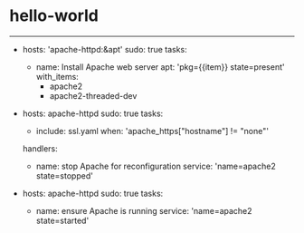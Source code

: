 # hello-world
---
- hosts: 'apache-httpd:&apt'
  sudo: true
  tasks:

    - name: Install Apache web server
      apt: 'pkg={{item}} state=present'
      with_items:
        - apache2
        - apache2-threaded-dev

- hosts: apache-httpd
  sudo: true
  tasks:

    - include: ssl.yaml
      when: 'apache_https["hostname"] != "none"'

  handlers:
    - name: stop Apache for reconfiguration
      service: 'name=apache2 state=stopped'

- hosts: apache-httpd
  sudo: true
  tasks:
    - name: ensure Apache is running
      service: 'name=apache2 state=started'
